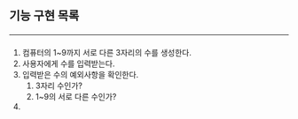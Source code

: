 ## 기능 구현 목록<hr>
1. 컴퓨터의 1~9까지 서로 다른 3자리의 수를 생성한다.
2. 사용자에게 수를 입력받는다.
3. 입력받은 수의 예외사항을 확인한다.
   1. 3자리 수인가?
   2. 1~9의 서로 다른 수인가?
4. 
